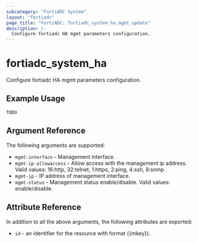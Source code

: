 ```yaml
---
subcategory: "FortiADC System"
layout: "fortiadc"
page_title: "FortiADC: fortiadc_system_ha_mgmt_update"
description: |-
  Configure fortiadc HA mgmt parameters configuration.
---
```


# fortiadc_system_ha
Configure fortiadc HA mgmt parameters configuration.

## Example Usage
```hcl
TODO
```

## Argument Reference

The following arguments are supported:

* `mgmt-interface` - Management interface. 
* `mgmt-ip-allowaccess` - Allow access with the management ip address. Valid values: 16:http, 32:telnet, 1:https, 2:ping, 4:ssh, 8:snmp .
* `mgmt-ip` - IP address of management interface. 
* `mgmt-status` - Management status enable/disable. Valid values: enable/disable.

## Attribute Reference

In addition to all the above arguments, the following attributes are exported:
* `id` - an identifier for the resource with format {{mkey}}.

